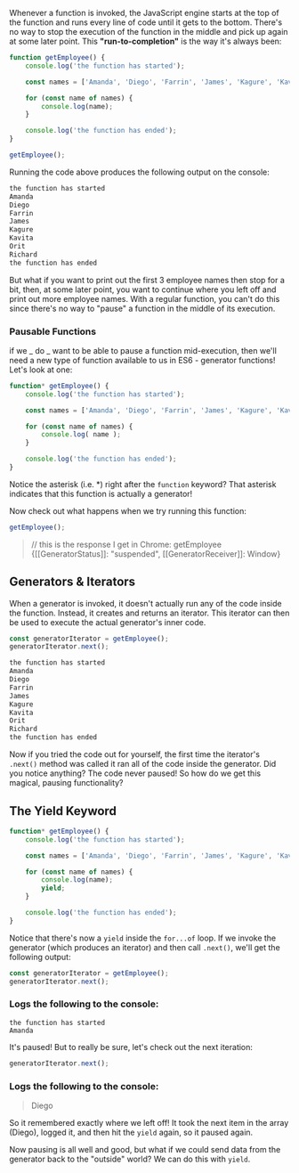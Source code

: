 Whenever a function is invoked, the JavaScript engine starts at the top of the function and runs every line of code until it gets to the bottom. There's no way to stop the execution of the function in the middle and pick up again at some later point. This **"run-to-completion"** is the way it's always been:
```js
function getEmployee() {
    console.log('the function has started');

    const names = ['Amanda', 'Diego', 'Farrin', 'James', 'Kagure', 'Kavita', 'Orit', 'Richard'];

    for (const name of names) {
        console.log(name);
    }

    console.log('the function has ended');
}

getEmployee();
```

Running the code above produces the following output on the console:

```html
the function has started
Amanda
Diego
Farrin
James
Kagure
Kavita
Orit
Richard
the function has ended
```
But what if you want to print out the first 3 employee names then stop for a bit, then, at some later point, you want to continue where you left off and print out more employee names. With a regular function, you can't do this since there's no way to "pause" a function in the middle of its execution.

### Pausable Functions

if we _ do _ want to be able to pause a function mid-execution, then we'll need a new type of function available to us in ES6 - generator functions! Let's look at one:
```js
function* getEmployee() {
    console.log('the function has started');

    const names = ['Amanda', 'Diego', 'Farrin', 'James', 'Kagure', 'Kavita', 'Orit', 'Richard'];

    for (const name of names) {
        console.log( name );
    }

    console.log('the function has ended');
}
```
Notice the asterisk (i.e. *) right after the `function` keyword? That asterisk indicates that this function is actually a generator!

Now check out what happens when we try running this function:
```js
getEmployee();
```
> // this is the response I get in Chrome:
> getEmployee {[[GeneratorStatus]]: "suspended", [[GeneratorReceiver]]: Window}

## Generators & Iterators

When a generator is invoked, it doesn't actually run any of the code inside the function. Instead, it creates and returns an iterator. This iterator can then be used to execute the actual generator's inner code.

```js
const generatorIterator = getEmployee();
generatorIterator.next();
```
```html
the function has started
Amanda
Diego
Farrin
James
Kagure
Kavita
Orit
Richard
the function has ended
```
Now if you tried the code out for yourself, the first time the iterator's `.next()` method was called it ran all of the code inside the generator. Did you notice anything? The code never paused! So how do we get this magical, pausing functionality?

## The Yield Keyword

```js
function* getEmployee() {
    console.log('the function has started');

    const names = ['Amanda', 'Diego', 'Farrin', 'James', 'Kagure', 'Kavita', 'Orit', 'Richard'];

    for (const name of names) {
        console.log(name);
        yield;
    }

    console.log('the function has ended');
}
```
Notice that there's now a `yield` inside the `for...of` loop. If we invoke the generator (which produces an iterator) and then call `.next()`, we'll get the following output:
```js
const generatorIterator = getEmployee();
generatorIterator.next();
```
### Logs the following to the console:

```
the function has started
Amanda
```
It's paused! But to really be sure, let's check out the next iteration:
```js
generatorIterator.next();
```
### Logs the following to the console:
> Diego

So it remembered exactly where we left off! It took the next item in the array (Diego), logged it, and then hit the `yield` again, so it paused again.

Now pausing is all well and good, but what if we could send data from the generator back to the "outside" world? We can do this with `yield`.

